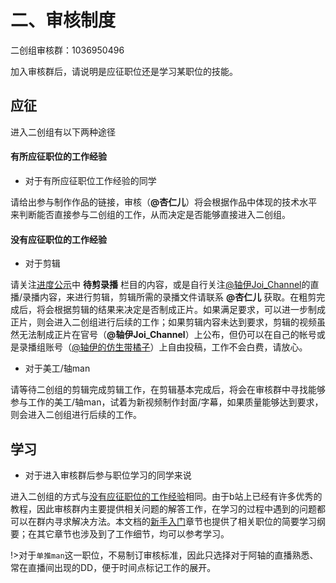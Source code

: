 # 二、审核制度

二创组审核群：1036950496

加入审核群后，请说明是应征职位还是学习某职位的技能。

## 应征

进入二创组有以下两种途径

#### 有所应征职位的工作经验

- 对于有所应征职位工作经验的同学

请给出参与制作作品的链接，审核（**@杏仁儿**）将会根据作品中体现的技术水平来判断能否直接参与二创组的工作，从而决定是否能够直接进入二创组。

#### 没有应征职位的工作经验

- 对于剪辑

请关注[进度公示](https://flow.joi-club.cn/)中 **待剪录播** 栏目的内容，或是自行关注[@轴伊Joi_Channel](https://live.bilibili.com/21484828)的直播/录播内容，来进行剪辑，剪辑所需的录播文件请联系 **@杏仁儿** 获取。在粗剪完成后，将会根据剪辑的结果来决定是否制成正片。如果满足要求，可以进一步制成正片，则会进入二创组进行后续的工作；如果剪辑内容未达到要求，剪辑的视频虽然无法制成正片在官号（**@轴伊Joi_Channel**）上公布，但仍可以在自己的帐号或是录播组账号（[@轴伊的仿生带橘子](https://space.bilibili.com/544832401/)）上自由投稿，工作不会白费，请放心。

- 对于美工/轴man

请等待二创组的剪辑完成剪辑工作，在剪辑基本完成后，将会在审核群中寻找能够参与工作的美工/轴man，试着为新视频制作封面/字幕，如果质量能够达到要求，则会进入二创组进行后续的工作。

## 学习

- 对于进入审核群后参与职位学习的同学来说

进入二创组的方式与[没有应征职位的工作经验](#没有应征职位的工作经验)相同。由于b站上已经有许多优秀的教程，因此审核群内主要提供相关问题的解答工作，在学习的过程中遇到的问题都可以在群内寻求解决方法。本文档的[新手入门](/learn)章节也提供了相关职位的简要学习纲要；在其它章节也涉及到了工作细节，均可以参考学习。

!>对于`单推man`这一职位，不易制订审核标准，因此只选择对于阿轴的直播熟悉、常在直播间出现的DD，便于时间点标记工作的展开。